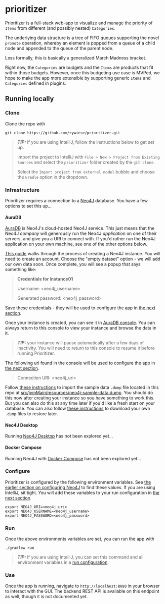 # prioritizer
Prioritizer is a full-stack web-app to visualize and manage the priority of `Items` from different (and possibly nested)
`Categories`.

The underlying data structure is a tree of FIFO queues supporting the novel `promote` operation, whereby an element is
popped from a queue of a child node and appended to the queue of the parent node.

Less formally, this is basically a generalized March Madness bracket.

Right now, the `Categories` are budgets and the `Items` are products that fit within those budgets. However, once this
budgeting use case is MVPed, we hope to make the app more extensible by supporting generic `Items` and `Categories`
defined in plugins.

## Running locally

### Clone
Clone the repo with
```
git clone https://github.com/rywiese/prioritizer.git
```

> **_TIP:_**  If you are using IntelliJ, follow the instructions below to get set up.
> 
> Import the project to IntelliJ with `File > New > Project from Existing Sources` and select the `prioritizer` folder
> created by the `git clone`.
> 
> Select the `Import project from external model` bubble and choose the `Gradle` option in the dropdown.

### Infrastructure
Prioritizer requires a connection to a [Neo4J](https://neo4j.com/) database. You have a few options to set this up...

#### AuraDB
[AuraDB](https://neo4j.com/cloud/platform/aura-graph-database/) is Neo4J's cloud-hosted Neo4J service. This just means
that the Neo4J _company_ will generously run the Neo4J _application_ on one of their servers, and give you a URI to
connect with. If you'd rather run the Neo4J application on your own machine, see one of the other options below.

[This guide](https://neo4j.com/docs/aura/auradb/getting-started/create-database/) walks through the process of creating
a Neo4J instance. You will need to create an account. Choose the "empty dataset" option - we will add our own data soon.
Once complete, you will see a popup that says something like:

> **Credentials for Instance01**
> 
> Username: <neo4j_username>
> 
> Generated password: <neo4j_password>

Save these credentials - they will be used to configure the app in [the next section](#configure).

Once your instance is created, you can see it in [AuraDB console](https://console.neo4j.io/?product=aura-db#databases).
You can always return to this console to view your instance and browse the data in it.

> **_TIP:_** your instance will pause automatically after a few days of inactivity. You will need to return to this
> console to resume it before running Prioritizer.

The following uri found in the console will be used to configure the app in [the next section](#configure).

> Connection URI: <neo4j_uri>

Follow [these instructions](https://neo4j.com/docs/aura/auradb/importing/import-database/#_import_database) to import
the sample data `.dump` file located in this repo at
[src/jvmMain/resources/neo4j-sample-data.dump](src/jvmMain/resources/neo4j-sample-data.dump). You should do this now
after creating your instance so you have something to work this. But you can also do this at any
time later if you'd like a fresh start on your database. You can also follow
[these instructions](https://neo4j.com/docs/aura/auradb/managing-databases/backup-restore-export/) to download your own
`.dump` files to restore later.  

#### Neo4J Desktop
Running [Neo4J Desktop](https://neo4j.com/download/) has not been explored yet...

#### Docker Compose
Running Neo4J with [Docker Compose](https://docs.docker.com/compose/) has not been explored yet...

### Configure
Prioritizer is configured by the following environment variables. See
[the earlier section on configuring Neo4J](#infrastructure) to find these values. If you are using IntelliJ, sit tight.
You will add these variables to your run configuration in [the next section](#run).
```
export NEO4J_URI=<neo4j_uri>
export NEO4J_USERNAME=<neo4j_username>
export NEO4J_PASSWORD=<neo4j_password>
```

### Run
Once the above environments variables are set, you can run the app with
```
./gradlew run
```

> **_TIP:_**  If you are using IntelliJ, you can set this command and all environment variables in a
> [run configuration](https://www.jetbrains.com/help/idea/run-debug-gradle.html).

### Use
Once the app is running, navigate to `http://localhost:8080` in your browser to interact with the GUI. The backend REST
API is available on this endpoint as well, though it is not documented yet.
